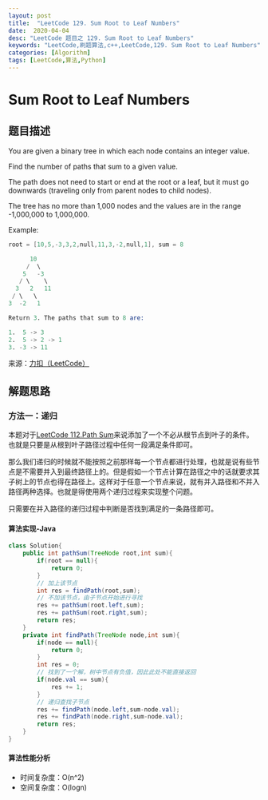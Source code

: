 ```yaml
---
layout: post
title:  "LeetCode 129. Sum Root to Leaf Numbers"
date:  2020-04-04
desc: "LeetCode 题目之 129. Sum Root to Leaf Numbers"
keywords: "LeetCode,刷题算法,c++,LeetCode,129. Sum Root to Leaf Numbers"
categories: [Algorithm]
tags: [LeetCode,算法,Python]
---
```

# Sum Root to Leaf Numbers

## 题目描述

You are given a binary tree in which each node contains an integer value.

Find the number of paths that sum to a given value.

The path does not need to start or end at the root or a leaf, but it must go downwards (traveling only from parent nodes to child nodes).

The tree has no more than 1,000 nodes and the values are in the range -1,000,000 to 1,000,000.

Example:

```s
root = [10,5,-3,3,2,null,11,3,-2,null,1], sum = 8

      10
     /  \
    5   -3
   / \    \
  3   2   11
 / \   \
3  -2   1

Return 3. The paths that sum to 8 are:

1.  5 -> 3
2.  5 -> 2 -> 1
3. -3 -> 11
```

来源：[力扣（LeetCode）](https://leetcode-cn.com/problems/path-sum-iii)

## 解题思路

### 方法一：递归

本题对于[LeetCode 112.Path Sum](https://wangxin1248.github.io/algorithm/2020/03/leetcode-112.html)来说添加了一个不必从根节点到叶子的条件。也就是只要是从根到叶子路径过程中任何一段满足条件即可。

那么我们递归的时候就不能按照之前那样每一个节点都进行处理，也就是说有些节点是不需要并入到最终路径上的。但是假如一个节点计算在路径之中的话就要求其子树上的节点也得在路径上。这样对于任意一个节点来说，就有并入路径和不并入路径两种选择。也就是得使用两个递归过程来实现整个问题。

只需要在并入路径的递归过程中判断是否找到满足的一条路径即可。

#### 算法实现-Java

```java
class Solution{
    public int pathSum(TreeNode root,int sum){
        if(root == null){
            return 0;
        }
        // 加上该节点
        int res = findPath(root,sum);
        // 不加该节点，由子节点开始进行寻找
        res += pathSum(root.left,sum);
        res += pathSum(root.right,sum);
        return res;
    }
    private int findPath(TreeNode node,int sum){
        if(node == null){
            return 0;
        }
        int res = 0;
        // 找到了一个解，树中节点有负值，因此此处不能直接返回
        if(node.val == sum){
            res += 1;
        }
        // 递归查找子节点
        res += findPath(node.left,sum-node.val);
        res += findPath(node.right,sum-node.val);
        return res;
    }
}
```

#### 算法性能分析

- 时间复杂度：O(n^2)
- 空间复杂度：O(logn)
